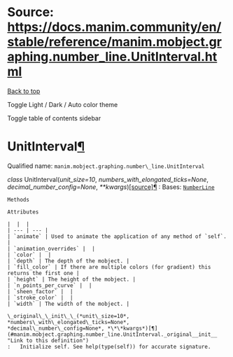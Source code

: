 # Source: https://docs.manim.community/en/stable/reference/manim.mobject.graphing.number_line.UnitInterval.html

[Back to top](#)

Toggle Light / Dark / Auto color theme

Toggle table of contents sidebar

UnitInterval[¶](#unitinterval "Link to this heading")
=====================================================

Qualified name: `manim.mobject.graphing.number\_line.UnitInterval`

*class* UnitInterval(*unit\_size=10*, *numbers\_with\_elongated\_ticks=None*, *decimal\_number\_config=None*, *\*\*kwargs*)[[source]](../_modules/manim/mobject/graphing/number_line.html#UnitInterval)[¶](#manim.mobject.graphing.number_line.UnitInterval "Link to this definition")
:   Bases: [`NumberLine`](manim.mobject.graphing.number_line.NumberLine.html#manim.mobject.graphing.number_line.NumberLine "manim.mobject.graphing.number_line.NumberLine")

    Methods

    Attributes

    |  |  |
    | --- | --- |
    | `animate` | Used to animate the application of any method of `self`. |
    | `animation_overrides` |  |
    | `color` |  |
    | `depth` | The depth of the mobject. |
    | `fill_color` | If there are multiple colors (for gradient) this returns the first one |
    | `height` | The height of the mobject. |
    | `n_points_per_curve` |  |
    | `sheen_factor` |  |
    | `stroke_color` |  |
    | `width` | The width of the mobject. |

    \_original\_\_init\_\_(*unit\_size=10*, *numbers\_with\_elongated\_ticks=None*, *decimal\_number\_config=None*, *\*\*kwargs*)[¶](#manim.mobject.graphing.number_line.UnitInterval._original__init__ "Link to this definition")
    :   Initialize self. See help(type(self)) for accurate signature.